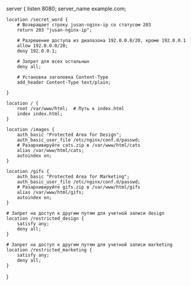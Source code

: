 server {
    listen 8080;
    server_name example.com;

    location /secret_word {
        # Возвращает строку jusan-nginx-ip со статусом 203
        return 203 "jusan-nginx-ip";

        # Разрешение доступа из диапазона 192.0.0.0/20, кроме 192.0.0.1
        allow 192.0.0.0/20;
        deny 192.0.0.1;
        
        # Запрет для всех остальных
        deny all;

        # Установка заголовка Content-Type
        add_header Content-Type text/plain;

    }

    location / {
        root /var/www/html;  # Путь к index.html
        index index.html;
    }

    location /images {
        auth_basic "Protected Area for Design";
        auth_basic_user_file /etc/nginx/conf.d/passwd;
        # Разархивируйте cats.zip в /var/www/html/cats
        alias /var/www/html/cats;
        autoindex on;
    }

    location /gifs {
        auth_basic "Protected Area for Marketing";
        auth_basic_user_file /etc/nginx/conf.d/passwd;
        # Разархивируйте gifs.zip в /var/www/html/gifs
        alias /var/www/html/gifs;
        autoindex on;
    }

    # Запрет на доступ к другим путям для учетной записи design
    location /restricted_design {
        satisfy any;
        deny all;
    }

    # Запрет на доступ к другим путям для учетной записи marketing
    location /restricted_marketing {
        satisfy any;
        deny all;
    }
}
